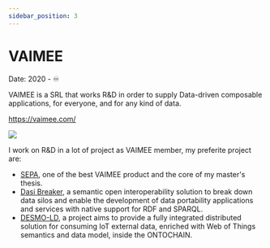 ```yaml
---
sidebar_position: 3
---
```


# VAIMEE

<div >
<p style={{textAlign: 'right'}}>Date: 2020 - ♾️</p>
</div>

VAIMEE is a SRL that works R&D in order to supply Data-driven composable applications, for everyone, and for any kind of data.

<a href="https://vaimee.com/" target="_blank">https://vaimee.com/</a>
<a href="https://vaimee.com/" target="_blank">
<div style={{textAlign: 'center'}}>
  <img  style={{ width:"50%"}} src="/MyPortfolio/img/Vaimee.png" />
</div>
</a>

I work on R&D in a lot of project as VAIMEE member, my preferite project are:

- [SEPA](https://github.com/arces-wot/SEPA), one of the best VAIMEE product and the core of my master's thesis.
- [Dasi Breaker](https://github.com/vaimee/dasi-breaker), a semantic open interoperability solution to break down data silos and enable the development of data portability applications and services with native support for RDF and SPARQL.
- [DESMO-LD](https://github.com/vaimee/desmo), a project aims to provide a fully integrated distributed solution for consuming IoT external data, enriched with Web of Things semantics and data model, inside the ONTOCHAIN.